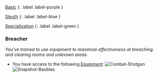 
[Basic](Game/Advancement-List?Basic=true)
{: .label .label-purple }

[Sleuth](Game/Sleuth)
{: .label .label-blue }

[Specialization](Game/Advancement-List?Specialization=true)
{: .label .label-green }
### Breacher
*You've trained to use equipment to maximize effectiveness at breaching and clearing rooms and unknown areas.*
* You have access to the following [Equipment](Core/Equipment):
![Combat-Shotgun](Game/Blocks/Combat-Shotgun)
![Snapshot-Baubles](Game/Blocks/Snapshot-Baubles)